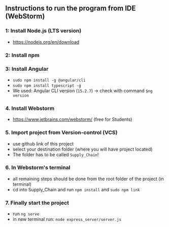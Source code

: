 ## Instructions to run the program from IDE (WebStorm)

### 1: Install Node.js (LTS version)
- https://nodejs.org/en/download

### 2: Install npm

### 3: Install Angular
- `sudo npm install -g @angular/cli`
- `sudo npm install typescript -g`
- We used: Angular CLI version (`15.2.7`) -> check with command `$ng version`

### 4. Install Webstorm
- https://www.jetbrains.com/webstorm/ (free for Students)

### 5. Import project from Version-control (VCS)
- use github link of this project
- select your destination folder (where you will have project located)
- The folder has to be called  `Supply_Chain`!

### 6. In Webstorm's terminal
- all remaining steps should be done from the root folder of the project (in terminal)
- cd into Supply_Chain and run `npm install` and `sudo npm link`

### 7. Finally start the project
- run `ng serve`
- in new terminal run: `node express_server/server.js`
